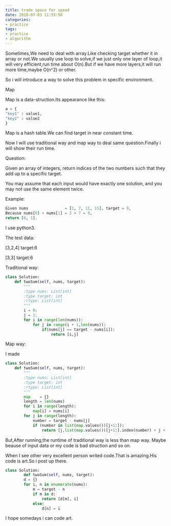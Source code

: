 ```yaml
---
title: trade space for speed
date: 2018-07-03 11:55:58
categories:
- practice
tags:
- practice
- algorithm
---
```

Sometimes,We need to deal with array.Like checking target whether it in array or not.We usually use loop to solve,if we just only one layer of loop,it will very efficient,run time about O(n).But if we have more layers,it will run more time,maybe O(n^2) or other.

<!-- more -->

So i will introduce a way to solve this problem in specific environment.

Map

Map is a data-struction.Its appearance like this:

```python
a = {
"key1" : value1,
"key2" : value2
}
```

Map is a hash table.We can find target in near constant time.

Now I will use traditional way and map way to deal same question.Finally i will show their run time.

Question:

Given an array of integers, return indices of the two numbers such that they add up to a specific target.

You may assume that each input would have exactly one solution, and you may not use the same element twice.

Example:

```python
Given nums                = [2, 7, 11, 15], target = 9,
Because nums[0] + nums[1] = 2 + 7 = 9,
return [0, 1].
```
I use python3.

The test data:

[3,2,4] target:6

[3,3]   target:6

Traditional way:

```python
class Solution:
    def twoSum(self, nums, target):
        """
        :type nums: List[int]
        :type target: int
        :rtype: List[int]
        """
        i = 0;
        j = 1;
        for i in range(len(nums)):
            for j in range(i + 1,len(nums)):
                if(nums[j] == target - nums[i]):
                    return [i,j]
```

Map way:

I made

```python
class Solution:
    def twoSum(self, nums, target):
        """
        :type nums: List[int]
        :type target: int
        :rtype: List[int]
        """
        map    = {}
        length = len(nums)
        for i in range(length):
            map[i] = nums[i]
        for j in range(length):
            number = target - nums[j]
            if (number in list(map.values())[j+1:]):
                return [j,list(map.values())[j+1:].index(number) + j + 1]
```

But,After running,the runtime of traditional way is less than map way. Maybe beause of input data or my code is bad struction and so on.

When I see other very excellent person writed code.That is amazing.His code is art.So i post up there.

```python
class Solution:
        def twoSum(self, nums, target):
        d = {}
        for i, n in enumerate(nums):
            m = target - n
            if m in d:
                return [d[m], i]
            else:
                d[n] = i
```

I hope somedays i can code art.


